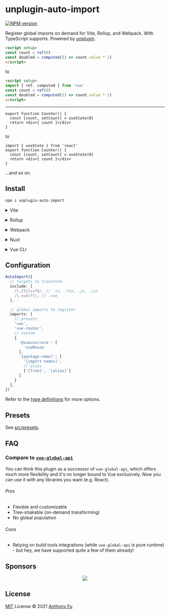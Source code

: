 # unplugin-auto-import

[![NPM version](https://img.shields.io/npm/v/unplugin-auto-import?color=a1b858&label=)](https://www.npmjs.com/package/unplugin-auto-import)

Register global imports on demand for Vite, Rollup, and Webpack. With TypeScript supports. Powered by [unplugin](https://github.com/unjs/unplugin).

```html
<script setup>
const count = ref(0)
const doubled = computed(() => count.value * 2)
</script> 
```

to

```html
<script setup>
import { ref, computed } from 'vue'
const count = ref(0)
const doubled = computed(() => count.value * 2)
</script> 
```

---

```tsx
export function Counter() {
  const [count, setCount] = useState(0)
  return <div>{ count }</div>
}
```

to

```tsx
import { useState } from 'react'
export function Counter() {
  const [count, setCount] = useState(0)
  return <div>{ count }</div>
}
```

...and so on.

## Install

```bash
npm i unplugin-auto-import
```

<details>
<summary>Vite</summary><br>

```ts
// vite.config.ts
import AutoImport from 'unplugin-auto-import/vite'

export default defineConfig({
  plugins: [
    AutoImport({ /* options */ }),
  ],
})
```

Example: [`playground/`](./playground/)

<br></details>

<details>
<summary>Rollup</summary><br>

```ts
// rollup.config.js
import AutoImport from 'unplugin-auto-import/rollup'

export default {
  plugins: [
    AutoImport({ /* options */ }),
    // other plugins
  ],
}
```

<br></details>


<details>
<summary>Webpack</summary><br>

```ts
// webpack.config.js
module.exports = {
  /* ... */
  plugins: [
    require('unplugin-auto-import/webpack')({ /* options */ })
  ]
}
```

<br></details>

<details>
<summary>Nuxt</summary><br>

```ts
// nuxt.config.js
export default {
  buildModules: [
    ['unplugin-auto-import/nuxt', { /* options */ }],
  ],
}
```

> This module works for both Nuxt 2 and [Nuxt Vite](https://github.com/nuxt/vite)

<br></details>

<details>
<summary>Vue CLI</summary><br>

```ts
// vue.config.js
module.exports = {
  configureWebpack: {
    plugins: [
      require('unplugin-auto-import/webpack')({ /* options */ }),
    ],
  },
}
```

<br></details>



## Configuration

```ts
AutoImport({
  // targets to transform
  include: [
    /\.[tj]sx?$/, // .ts, .tsx, .js, .jsx
    /\.vue\??/, // .vue
  ],

  // global imports to register
  imports: [
    // presets
    'vue',
    'vue-router',
    // custom
    {
      '@vueuse/core': [
        'useMouse'
      ],
      '[package-name]': [
        '[import-names]',
        // alias
        ['[from]', '[alias]']
      ]
    }
  ],
})
```

Refer to the [type definitions](./src/types.ts) for more options.

## Presets

See [src/presets](./src/presets).

## FAQ

### Compare to [`vue-global-api`](https://github.com/antfu/vue-global-api)

You can think this plugin as a successor of `vue-global-api`, which offers much more flexibility and it's no longer bound to Vue exclusively. Now you can use it with any libraries you want (e.g. React).

###### Pros

- Flexible and customizable
- Tree-shakable (on-demand transforming)
- No global population

###### Cons

- Relying on build tools integrations (while `vue-global-api` is pure runtime) - but hey, we have supported quite a few of them already!

## Sponsors

<p align="center">
  <a href="https://cdn.jsdelivr.net/gh/antfu/static/sponsors.svg">
    <img src='https://cdn.jsdelivr.net/gh/antfu/static/sponsors.svg'/>
  </a>
</p>

## License

[MIT](./LICENSE) License © 2021 [Anthony Fu](https://github.com/antfu)
